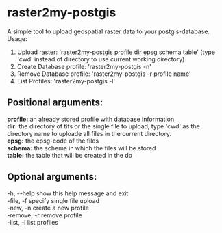 # raster2my-postgis

A simple tool to upload geospatial raster data to your postgis-database.  
Usage:  
1. Upload raster: 'raster2my-postgis profile dir epsg schema table' (type 'cwd' instead of directory to use current working directory)
2. Create Database profile: 'raster2my-postgis -n'
3. Remove Database profile: 'raster2my-postgis -r profile name'
4. List Profiles: 'raster2my-postgis -l'

## Positional arguments:  
  **profile:**      an already stored profile with database information  
  **dir:**          the directory of tifs or the single file to upload, type 'cwd'  as the directory name to uploade all files in the current directory.  
  **epsg:**         the epsg-code of the files  
  **schema:**       the schema in which the files will be stored  
  **table:**        the table that will be created in the db  

## Optional arguments:  
  -h, --help   show this help message and exit  
  -file, -f    specify single file upload  
  -new, -n     create a new profile  
  -remove, -r  remove profile  
  -list, -l    list profiles  
